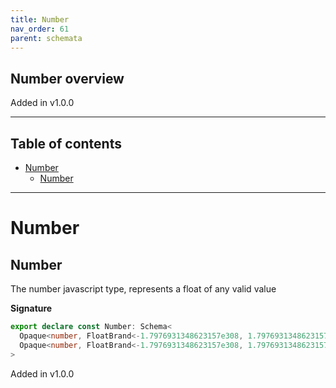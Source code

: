 ```yaml
---
title: Number
nav_order: 61
parent: schemata
---
```


## Number overview

Added in v1.0.0

---

<h2 class="text-delta">Table of contents</h2>

- [Number](#number)
  - [Number](#number-1)

---

# Number

## Number

The number javascript type, represents a float of any valid value

**Signature**

```ts
export declare const Number: Schema<
  Opaque<number, FloatBrand<-1.7976931348623157e308, 1.7976931348623157e308>>,
  Opaque<number, FloatBrand<-1.7976931348623157e308, 1.7976931348623157e308>>
>
```

Added in v1.0.0
